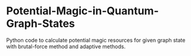 # Potential-Magic-in-Quantum-Graph-States
Python code to calculate potential magic resources for given graph state with brutal-force method and adaptive methods. 
